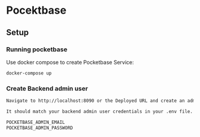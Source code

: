 # Pocektbase

## Setup

### Running pocketbase

Use docker compose to create Pocketbase Service:

```bash
docker-compose up
```

### Create Backend admin user

```bash
Navigate to http://localhost:8090 or the Deployed URL and create an admin user if not already created.

It should match your backend admin user credentials in your .env file.

POCKETBASE_ADMIN_EMAIL
POCKETBASE_ADMIN_PASSWORD
```
